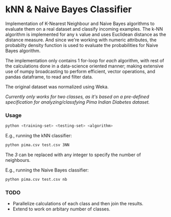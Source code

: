 # kNN & Naive Bayes Classifier
Implementation of K-Nearest Neighbour and Naive Bayes algorithms to evaluate them on a real dataset and classify incoming examples. The k-NN algorithm is implemented for any `k` value and uses Euclidean distance as the distance measure. And since we're working with numeric attributes, the probabilty density function is used to evaluate the probabilities for Naive Bayes algorithm.

The implementation only contains 1 for-loop for *each* algorithm, with rest of the calculations done in a data-science oriented manner; making extensive use of numpy broadcasting to perform efficient, vector operations, and pandas dataframe, to read and filter data.

The original dataset was normalized using Weka.

*Currently only works for two classes, as it's based on a pre-defined specification for analyzing/classfying Pima Indian Diabetes dataset.*

### Usage
```bash
python <training-set> <testing-set> <algorithm>
```

E.g., running the kNN classifier:

```bash
python pima.csv test.csv 3NN
```

The *3* can be replaced with any integer to specify the number of neighbours.

E.g., running the Naive Bayes classifier:

```bash
python pima.csv test.csv nb
```

### TODO
- Parallelize calculations of each class and then join the results.
- Extend to work on arbitary number of classes.
